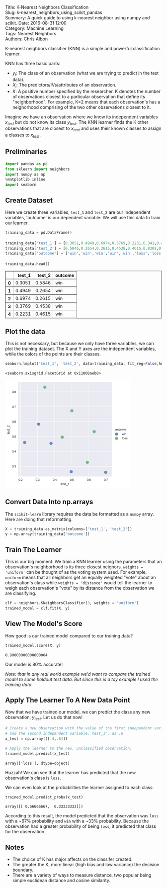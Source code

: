 Title: K-Nearest Neighbors Classification  
Slug: k-nearest_neighbors_using_scikit_pandas  
Summary: A quick guide to using k-nearest neighbor using numpy and scikit.
Date: 2016-08-31 12:00  
Category: Machine Learning  
Tags: Nearest Neighbors  
Authors: Chris Albon

K-nearest neighbors classifier (KNN) is a simple and powerful classification learner. 

KNN has three basic parts:

- $y_i$: The class of an observation (what we are trying to predict in the test data).
- $X_i$: The predictors/IVs/attributes of an observation.
- $K$: A positive number specified by the researcher. K denotes the number of observations closest to a particular observation that define its "neighborhood". For example, K=2 means that each observation's has a neighorhood comprising of the two other observations closest to it.

Imagine we have an observation where we know its independent variables $x_{test}$ but do not know its class $y_{test}$. The KNN learner finds the K other observations that are closest to $x_{test}$ and uses their known classes to assign a classes to $x_{test}$.

## Preliminaries


```python
import pandas as pd
from sklearn import neighbors
import numpy as np
%matplotlib inline  
import seaborn
```

## Create Dataset

Here we create three variables, `test_1` and `test_2` are our independent variables, 'outcome' is our dependent variable. We will use this data to train our learner.


```python
training_data = pd.DataFrame()

training_data['test_1'] = [0.3051,0.4949,0.6974,0.3769,0.2231,0.341,0.4436,0.5897,0.6308,0.5]
training_data['test_2'] = [0.5846,0.2654,0.2615,0.4538,0.4615,0.8308,0.4962,0.3269,0.5346,0.6731]
training_data['outcome'] = ['win','win','win','win','win','loss','loss','loss','loss','loss']

training_data.head()
```




<div>
<style>
    .dataframe thead tr:only-child th {
        text-align: right;
    }

    .dataframe thead th {
        text-align: left;
    }

    .dataframe tbody tr th {
        vertical-align: top;
    }
</style>
<table border="1" class="dataframe">
  <thead>
    <tr style="text-align: right;">
      <th></th>
      <th>test_1</th>
      <th>test_2</th>
      <th>outcome</th>
    </tr>
  </thead>
  <tbody>
    <tr>
      <th>0</th>
      <td>0.3051</td>
      <td>0.5846</td>
      <td>win</td>
    </tr>
    <tr>
      <th>1</th>
      <td>0.4949</td>
      <td>0.2654</td>
      <td>win</td>
    </tr>
    <tr>
      <th>2</th>
      <td>0.6974</td>
      <td>0.2615</td>
      <td>win</td>
    </tr>
    <tr>
      <th>3</th>
      <td>0.3769</td>
      <td>0.4538</td>
      <td>win</td>
    </tr>
    <tr>
      <th>4</th>
      <td>0.2231</td>
      <td>0.4615</td>
      <td>win</td>
    </tr>
  </tbody>
</table>
</div>



## Plot the data

This is not necessary, but because we only have three variables, we can plot the training dataset. The X and Y axes are the independent variables, while the colors of the points are their classes.


```python
seaborn.lmplot('test_1', 'test_2', data=training_data, fit_reg=False,hue="outcome", scatter_kws={"marker": "D","s": 100})
```




    <seaborn.axisgrid.FacetGrid at 0x11008aeb8>




![png](k-nearest_neighbors_classifer_files/k-nearest_neighbors_classifer_9_1.png)


## Convert Data Into np.arrays

The `scikit-learn` library requires the data be formatted as a `numpy` array. Here are doing that reformatting.


```python
X = training_data.as_matrix(columns=['test_1', 'test_2'])
y = np.array(training_data['outcome'])
```

## Train The Learner

This is our big moment. We train a KNN learner using the parameters that an observation's neighborhood is its three closest neighors. `weights = 'uniform'` can be thought of as the voting system used. For example, `uniform` means that all neighbors get an equally weighted "vote" about an observation's class while `weights = 'distance'` would tell the learner to weigh each observation's "vote" by its distance from the observation we are classifying. 


```python
clf = neighbors.KNeighborsClassifier(3, weights = 'uniform')
trained_model = clf.fit(X, y)
```

## View The Model's Score 

How good is our trained model compared to our training data?


```python
trained_model.score(X, y)
```




    0.80000000000000004



Our model is 80% accurate! 

_Note: that in any real world example we'd want to compare the trained model to some holdout test data. But since this is a toy example I used the training data_.

## Apply The Learner To A New Data Point

Now that we have trained our model, we can predict the class any new observation, $y_{test}$. Let us do that now!


```python
# Create a new observation with the value of the first independent variable, 'test_1', as .4 
# and the second independent variable, test_1', as .6 
x_test = np.array([[.4,.6]])
```


```python
# Apply the learner to the new, unclassified observation.
trained_model.predict(x_test)
```




    array(['loss'], dtype=object)



Huzzah! We can see that the learner has predicted that the new observation's class is `loss`.

We can even look at the probabilities the learner assigned to each class:


```python
trained_model.predict_proba(x_test)
```




    array([[ 0.66666667,  0.33333333]])



According to this result, the model predicted that the observation was `loss` with a ~67% probability and `win` with a ~33% probability. Because the observation had a greater probability of being `loss`, it predicted that class for the observation.

## Notes

- The choice of K has major affects on the classifer created.
- The greater the K, more linear (high bias and low variance) the decision boundary.
- There are a variety of ways to measure distance, two popular being simple euclidean distance and cosine similarity.
